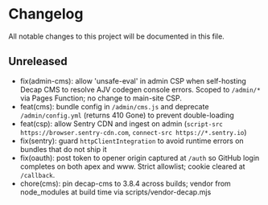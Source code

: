 # Changelog

All notable changes to this project will be documented in this file.

## Unreleased

- fix(admin-cms): allow 'unsafe-eval' in admin CSP when self-hosting Decap CMS to resolve AJV codegen console errors. Scoped to `/admin/*` via Pages Function; no change to main-site CSP.
- feat(cms): bundle config in `/admin/cms.js` and deprecate `/admin/config.yml` (returns 410 Gone) to prevent double-loading
- feat(csp): allow Sentry CDN and ingest on admin (`script-src https://browser.sentry-cdn.com`, `connect-src https://*.sentry.io`)
- fix(sentry): guard `httpClientIntegration` to avoid runtime errors on bundles that do not ship it
- fix(oauth): post token to opener origin captured at `/auth` so GitHub login completes on both apex and www. Strict allowlist; cookie cleared at `/callback`.
- chore(cms): pin decap-cms to 3.8.4 across builds; vendor from node_modules at build time via scripts/vendor-decap.mjs
